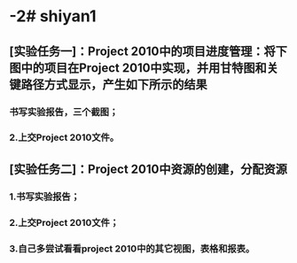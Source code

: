 # -2# shiyan1
## [实验任务一]：Project 2010中的项目进度管理：将下图中的项目在Project 2010中实现，并用甘特图和关键路径方式显示，产生如下所示的结果<br>
### 书写实验报告，三个截图；<br>
### 2.上交Project 2010文件。<br>
## [实验任务二]：Project 2010中资源的创建，分配资源<br>
### 1.书写实验报告；<br>
### 2.上交Project 2010文件；<br>
### 3.自己多尝试看看project 2010中的其它视图，表格和报表。<br>
